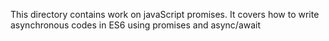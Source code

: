 This directory contains work on javaScript promises. It covers how to write asynchronous codes in ES6 using promises and async/await
